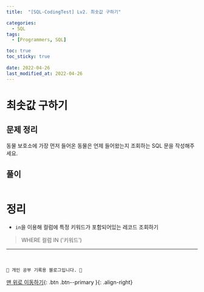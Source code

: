```yaml
---
title:  "[SQL-CodingTest] Lv2. 최솟값 구하기"

categories:
  - SQL
tags:
  - [Programmers, SQL]

toc: true
toc_sticky: true
 
date: 2022-04-26
last_modified_at: 2022-04-26
---
```


# 최솟값 구하기
## 문제 정리
동물 보호소에 가장 먼저 들어온 동물은 언제 들어왔는지 조회하는 SQL 문을 작성해주세요.
## 풀이
```sql

```
# 정리
- `in`을 이용해 컬럼에 특정 키워드가 포함되어있는 레코드 조회하기
> WHERE 컬럼 IN ('키워드')

***
<br>

    💛 개인 공부 기록용 블로그입니다. 👻

[맨 위로 이동하기](#){: .btn .btn--primary }{: .align-right}